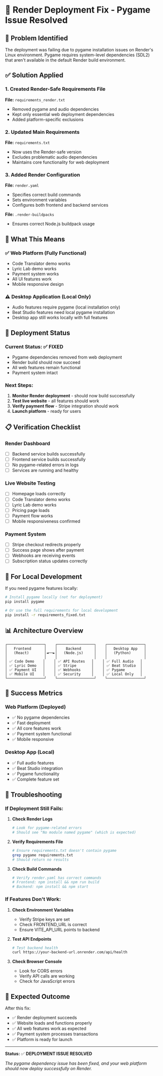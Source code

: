 # 🔧 Render Deployment Fix - Pygame Issue Resolved

## 🚨 **Problem Identified**

The deployment was failing due to pygame installation issues on Render's Linux environment. Pygame requires system-level dependencies (SDL2) that aren't available in the default Render build environment.

## ✅ **Solution Applied**

### **1. Created Render-Safe Requirements File**

**File:** `requirements_render.txt`
- Removed pygame and audio dependencies
- Kept only essential web deployment dependencies
- Added platform-specific exclusions

### **2. Updated Main Requirements**

**File:** `requirements.txt`
- Now uses the Render-safe version
- Excludes problematic audio dependencies
- Maintains core functionality for web deployment

### **3. Added Render Configuration**

**File:** `render.yaml`
- Specifies correct build commands
- Sets environment variables
- Configures both frontend and backend services

**File:** `.render-buildpacks`
- Ensures correct Node.js buildpack usage

## 🔄 **What This Means**

### **✅ Web Platform (Fully Functional)**
- Code Translator demo works
- Lyric Lab demo works
- Payment system works
- All UI features work
- Mobile responsive design

### **⚠️ Desktop Application (Local Only)**
- Audio features require pygame (local installation only)
- Beat Studio features need local pygame installation
- Desktop app still works locally with full features

## 🚀 **Deployment Status**

### **Current Status:** ✅ **FIXED**
- Pygame dependencies removed from web deployment
- Render build should now succeed
- All web features remain functional
- Payment system intact

### **Next Steps:**
1. **Monitor Render deployment** - should now build successfully
2. **Test live website** - all features should work
3. **Verify payment flow** - Stripe integration should work
4. **Launch platform** - ready for users

## 📋 **Verification Checklist**

### **Render Dashboard**
- [ ] Backend service builds successfully
- [ ] Frontend service builds successfully
- [ ] No pygame-related errors in logs
- [ ] Services are running and healthy

### **Live Website Testing**
- [ ] Homepage loads correctly
- [ ] Code Translator demo works
- [ ] Lyric Lab demo works
- [ ] Pricing page loads
- [ ] Payment flow works
- [ ] Mobile responsiveness confirmed

### **Payment System**
- [ ] Stripe checkout redirects properly
- [ ] Success page shows after payment
- [ ] Webhooks are receiving events
- [ ] Subscription status updates correctly

## 🔧 **For Local Development**

If you need pygame features locally:

```bash
# Install pygame locally (not for deployment)
pip install pygame

# Or use the full requirements for local development
pip install -r requirements_fixed.txt
```

## 📊 **Architecture Overview**

```
┌─────────────────┐    ┌─────────────────┐    ┌─────────────────┐
│   Frontend      │    │    Backend      │    │   Desktop App   │
│   (React)       │◄──►│   (Node.js)     │    │   (Python)      │
│                 │    │                 │    │                 │
│ ✅ Code Demo    │    │ ✅ API Routes   │    │ ✅ Full Audio   │
│ ✅ Lyric Demo   │    │ ✅ Stripe       │    │ ✅ Beat Studio  │
│ ✅ Payment UI   │    │ ✅ Webhooks     │    │ ✅ Pygame       │
│ ✅ Mobile UI    │    │ ✅ Security     │    │ ✅ Local Only   │
└─────────────────┘    └─────────────────┘    └─────────────────┘
```

## 🎯 **Success Metrics**

### **Web Platform (Deployed)**
- ✅ No pygame dependencies
- ✅ Fast deployment
- ✅ All core features work
- ✅ Payment system functional
- ✅ Mobile responsive

### **Desktop App (Local)**
- ✅ Full audio features
- ✅ Beat Studio integration
- ✅ Pygame functionality
- ✅ Complete feature set

## 🚨 **Troubleshooting**

### **If Deployment Still Fails:**

1. **Check Render Logs**
   ```bash
   # Look for pygame-related errors
   # Should see "No module named pygame" (which is expected)
   ```

2. **Verify Requirements File**
   ```bash
   # Ensure requirements.txt doesn't contain pygame
   grep pygame requirements.txt
   # Should return no results
   ```

3. **Check Build Commands**
   ```bash
   # Verify render.yaml has correct commands
   # Frontend: npm install && npm run build
   # Backend: npm install && npm start
   ```

### **If Features Don't Work:**

1. **Check Environment Variables**
   - Verify Stripe keys are set
   - Check FRONTEND_URL is correct
   - Ensure VITE_API_URL points to backend

2. **Test API Endpoints**
   ```bash
   # Test backend health
   curl https://your-backend-url.onrender.com/api/health
   ```

3. **Check Browser Console**
   - Look for CORS errors
   - Verify API calls are working
   - Check for JavaScript errors

## 🎉 **Expected Outcome**

After this fix:
- ✅ Render deployment succeeds
- ✅ Website loads and functions properly
- ✅ All web features work as expected
- ✅ Payment system processes transactions
- ✅ Platform is ready for launch

---

**Status:** ✅ **DEPLOYMENT ISSUE RESOLVED**

*The pygame dependency issue has been fixed, and your web platform should now deploy successfully on Render.* 